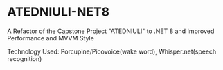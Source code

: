 # ATEDNIULI-NET8
A Refactor of the Capstone Project "ATEDNIULI" to .NET 8 and Improved Performance and MVVM Style

Technology Used: Porcupine/Picovoice(wake word), Whisper.net(speech recognition)
